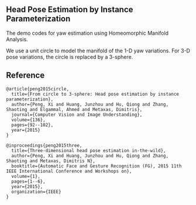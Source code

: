 ## Head Pose Estimation by Instance Parameterization
The demo codes for yaw estimation using Homeomorphic Manifold Analysis.

We use a unit circle to model the manifold of the 1-D yaw variations. For 3-D pose variations, the circle is replaced by a 3-sphere.

## Reference
```
@article{peng2015circle,
  title={From circle to 3-sphere: Head pose estimation by instance parameterization},
  author={Peng, Xi and Huang, Junzhou and Hu, Qiong and Zhang, Shaoting and Elgammal, Ahmed and Metaxas, Dimitris},
  journal={Computer Vision and Image Understanding},
  volume={136},
  pages={92--102},
  year={2015}
}
```
```
@inproceedings{peng2015three,
  title={Three-dimensional head pose estimation in-the-wild},
  author={Peng, Xi and Huang, Junzhou and Hu, Qiong and Zhang, Shaoting and Metaxas, Dimitris N},
  booktitle={Automatic Face and Gesture Recognition (FG), 2015 11th IEEE International Conference and Workshops on},
  volume={1},
  pages={1--6},
  year={2015},
  organization={IEEE}
}
```
